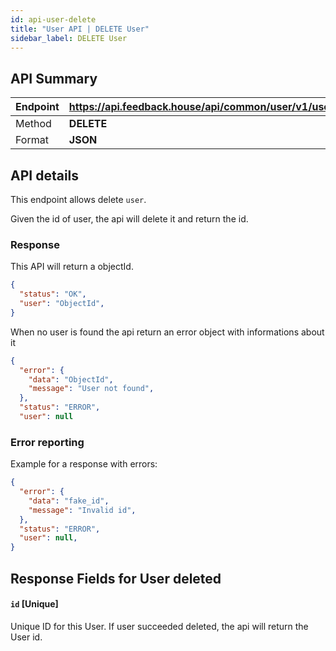 ```yaml
---
id: api-user-delete
title: "User API | DELETE User"
sidebar_label: DELETE User
---
```


## API Summary

| Endpoint | **https://api.feedback.house/api/common/user/v1/users/:id** |
| -------- | ---------------------------------------------------------- |
| Method   | **DELETE**                                                 |
| Format   | **JSON**                                                   |

## API details

This endpoint allows delete `user`.

Given the id of user, the api will delete it and return the id.

### Response

This API will return a objectId.

```json
{
  "status": "OK",
  "user": "ObjectId",
}
```

When no user is found the api return an error object with informations about it

```json
{
  "error": {
    "data": "ObjectId",
    "message": "User not found",
  },
  "status": "ERROR",
  "user": null
```

### Error reporting

Example for a response with errors:

```json
{
  "error": {
    "data": "fake_id",
    "message": "Invalid id",
  },
  "status": "ERROR",
  "user": null,
}
```

## Response Fields for User deleted

#### `id` [Unique]

Unique ID for this User. If user succeeded deleted, the api will return the User id.
